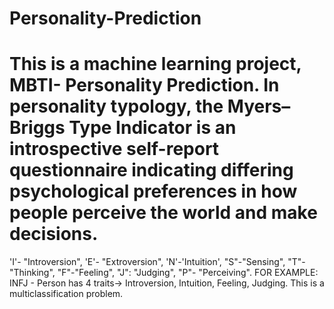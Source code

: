 # Personality-Prediction
# This is a machine learning project, MBTI- Personality Prediction. In personality typology, the Myers–Briggs Type Indicator is an introspective self-report questionnaire indicating differing psychological preferences in how people perceive the world and make decisions.
'I'- "Introversion", 'E'- "Extroversion", 'N'-'Intuition', "S"-"Sensing", "T"-"Thinking", "F"-"Feeling", "J": "Judging", "P"- "Perceiving". FOR EXAMPLE: INFJ - Person has 4 traits-> Introversion, Intuition, Feeling, Judging. This is a multiclassification problem.
